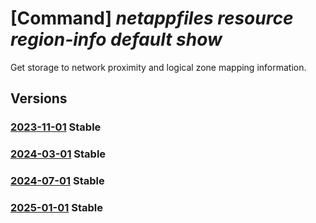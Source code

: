 # [Command] _netappfiles resource region-info default show_

Get storage to network proximity and logical zone mapping information.

## Versions

### [2023-11-01](/Resources/mgmt-plane/L3N1YnNjcmlwdGlvbnMve30vcHJvdmlkZXJzL21pY3Jvc29mdC5uZXRhcHAvbG9jYXRpb25zL3t9L3JlZ2lvbmluZm9zL2RlZmF1bHQ=/2023-11-01.xml) **Stable**

<!-- mgmt-plane /subscriptions/{}/providers/microsoft.netapp/locations/{}/regioninfos/default 2023-11-01 -->

### [2024-03-01](/Resources/mgmt-plane/L3N1YnNjcmlwdGlvbnMve30vcHJvdmlkZXJzL21pY3Jvc29mdC5uZXRhcHAvbG9jYXRpb25zL3t9L3JlZ2lvbmluZm9zL2RlZmF1bHQ=/2024-03-01.xml) **Stable**

<!-- mgmt-plane /subscriptions/{}/providers/microsoft.netapp/locations/{}/regioninfos/default 2024-03-01 -->

### [2024-07-01](/Resources/mgmt-plane/L3N1YnNjcmlwdGlvbnMve30vcHJvdmlkZXJzL21pY3Jvc29mdC5uZXRhcHAvbG9jYXRpb25zL3t9L3JlZ2lvbmluZm9zL2RlZmF1bHQ=/2024-07-01.xml) **Stable**

<!-- mgmt-plane /subscriptions/{}/providers/microsoft.netapp/locations/{}/regioninfos/default 2024-07-01 -->

### [2025-01-01](/Resources/mgmt-plane/L3N1YnNjcmlwdGlvbnMve30vcHJvdmlkZXJzL21pY3Jvc29mdC5uZXRhcHAvbG9jYXRpb25zL3t9L3JlZ2lvbmluZm9zL2RlZmF1bHQ=/2025-01-01.xml) **Stable**

<!-- mgmt-plane /subscriptions/{}/providers/microsoft.netapp/locations/{}/regioninfos/default 2025-01-01 -->

